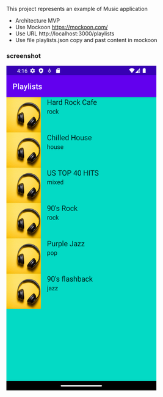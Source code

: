 This project represents an example of Music application 

- Architecture MVP
- Use Mockoon  https://mockoon.com/
- Use URL http://localhost:3000/playlists
- Use file playlists.json copy and past content in mockoon 


### screenshot

<img src="Screenshot_playlist.png" alt="Alt Text" width="393" height="852">
